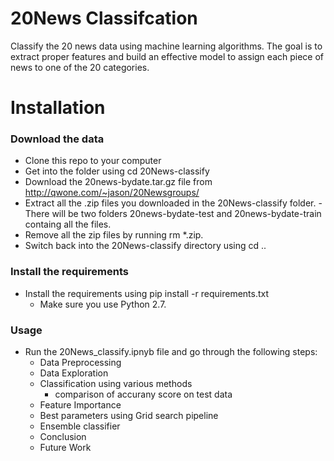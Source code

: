 
# 20News Classifcation

Classify the 20 news data using machine learning algorithms. The goal is to extract proper features and build an effective model to assign each piece of news to one of the 20 categories.  

# Installation

### Download the data
- Clone this repo to your computer
- Get into the folder using cd 20News-classify
- Download the 20news-bydate.tar.gz file from http://qwone.com/~jason/20Newsgroups/
- Extract all the .zip files you downloaded in the 20News-classify folder.
    -There will be two folders 20news-bydate-test and 20news-bydate-train containg all the files.
- Remove all the zip files by running rm *.zip.
- Switch back into the 20News-classify directory using cd ..

### Install the requirements
- Install the requirements using pip install -r requirements.txt
    - Make sure you use Python 2.7.


### Usage
- Run the 20News_classify.ipnyb file and go through the following steps:
    - Data Preprocessing
    - Data Exploration
    - Classification using various methods 
        - comparison of accurany score on test data
    - Feature Importance
    - Best parameters using Grid search pipeline
    - Ensemble classifier
    - Conclusion 
    - Future Work


```python

```
